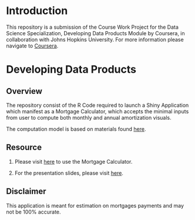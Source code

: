 # Introduction

This repository is a submission of the Course Work Project for the Data Science Specialization, Developing Data Products Module by Coursera, in collaboration with Johns Hopkins University. For more information please navigate to [Coursera](https://www.coursera.org/specializations/jhu-data-science).


# Developing Data Products

## Overview

The repository consist of the R Code required to launch a Shiny Application which manifest as a Mortgage Calculator, which accepts the minimal inputs from user to compute both monthly and annual amortization visuals.

The computation model is based on materials found [here](http://www.hughcalc.org/formula.php).

## Resource

1. Please visit [here](https://yeongwei.shinyapps.io/MortgageCalculator/) to use the Mortgage Calculator.

2. For the presentation slides, please visit [here]().

## Disclaimer

This application is meant for estimation on mortgages payments and may not be 100% accurate.
